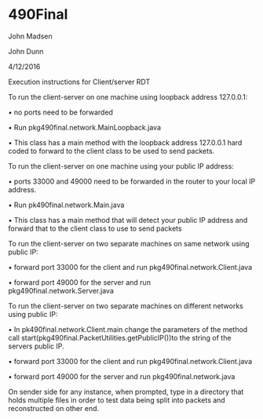 ﻿# 490Final

John Madsen

John Dunn

4/12/2016

Execution instructions for Client/server RDT


To run the client-server on one machine using loopback address 127.0.0.1:

•	no ports need to be forwarded

•	Run pkg490final.network.MainLoopback.java

•	This class has a main method with the loopback address 127.0.0.1 hard coded to forward to the client class to be used to send packets.

To run the client-server on one machine using your public IP address:

•	ports 33000 and 49000 need to be forwarded in the router to your local IP address.

•	Run pk490final.network.Main.java

•	This class has a main method that will detect your public IP address and forward that to the client class to use to send packets

To run the client-server on two separate machines on same network using public IP:

•	forward port 33000 for the client and run pkg490final.network.Client.java

•	forward port 49000 for the server and run pkg490final.network.Server.java

To run the client-server on two separate machines on different networks using public IP:

•	In pk490final.network.Client.main change the parameters of the method call start(pkg490final.PacketUtilities.getPublicIP())to the string of the servers public IP.

•	forward port 33000 for the client and run pkg490final.network.Client.java

•	forward port 49000 for the server and run pkg490final.network.java


On sender side for any instance, when prompted, type in a directory that holds multiple files in order to test data being split into packets and reconstructed on other end.